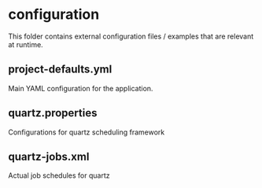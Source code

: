 # configuration

This folder contains external configuration files / examples that are relevant at runtime.

## project-defaults.yml

Main YAML configuration for the application.

## quartz.properties

Configurations for quartz scheduling framework

## quartz-jobs.xml

Actual job schedules for quartz

